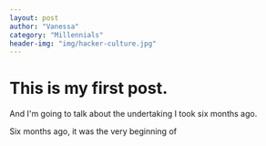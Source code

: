 ```yaml
---
layout: post
author: "Vanessa"
category: "Millennials"
header-img: "img/hacker-culture.jpg"
---
```


<h1>This is my first post.</h1>

And I'm going to talk about the undertaking I took six months ago.

Six months ago, it was the very beginning of 
